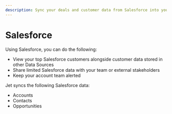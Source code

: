 ```yaml
---
description: Sync your deals and customer data from Salesforce into your Jet app
---
```


# Salesforce

Using Salesforce, you can do the following:

* View your top Salesforce customers alongside customer data stored in other Data Sources
* Share limited Salesforce data with your team or external stakeholders
* Keep your account team alerted

Jet syncs the following Salesforce data:

* Accounts
* Contacts
* Opportunities
